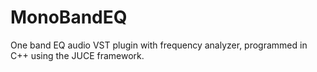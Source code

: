 # MonoBandEQ
One band EQ audio VST plugin with frequency analyzer, programmed in C++ using the JUCE framework.
